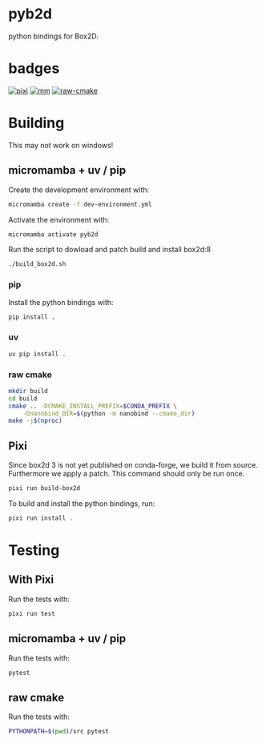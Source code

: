 # pyb2d
python bindings for Box2D.


# badges
[![pixi](https://github.com/DerThorsten/bb2d/actions/workflows/pixi.yml/badge.svg)](https://github.com/DerThorsten/bb2d/actions/workflows/pixi.yml)
[![mm](https://github.com/DerThorsten/bb2d/actions/workflows/mm.yml/badge.svg)](https://github.com/DerThorsten/bb2d/actions/workflows/mm.yml)
[![raw-cmake](https://github.com/DerThorsten/bb2d/actions/workflows/raw-cmake.yml/badge.svg)](https://github.com/DerThorsten/bb2d/actions/workflows/raw-cmake.yml)

# Building
This may not work on windows!

## micromamba + uv / pip

Create the development environment with:
```bash
micromamba create -f dev-environment.yml
```

Activate the environment with:
```bash
micromamba activate pyb2d
```

Run the script to dowload and patch build
and install box2d:ß
```bash
./build_box2d.sh
```
### pip

Install the python bindings with:
```bash
pip install .
```
### uv

```bash
uv pip install .
```


### raw cmake

```bash
mkdir build
cd build
cmake .. -DCMAKE_INSTALL_PREFIX=$CONDA_PREFIX \
    -Dnanobind_DIR=$(python -m nanobind --cmake_dir)
make -j$(nproc)
```


## Pixi

Since box2d 3 is not yet published on conda-forge, we build it from source.
Furthermore we apply a patch.
This command should only be run once.
```bash
pixi run build-box2d
```

To build and install the python bindings, run:
```bash
pixi run install .
```

# Testing
## With Pixi
Run the tests with:
```bash
pixi run test
```
## micromamba + uv / pip
Run the tests with:
```bash
pytest
```

## raw cmake
Run the tests with:
```bash
PYTHONPATH=$(pwd)/src pytest
```
